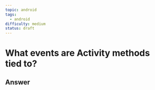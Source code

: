```yaml
---
topic: android
tags:
  - android
difficulty: medium
status: draft
---
```


# What events are Activity methods tied to?

## Answer

